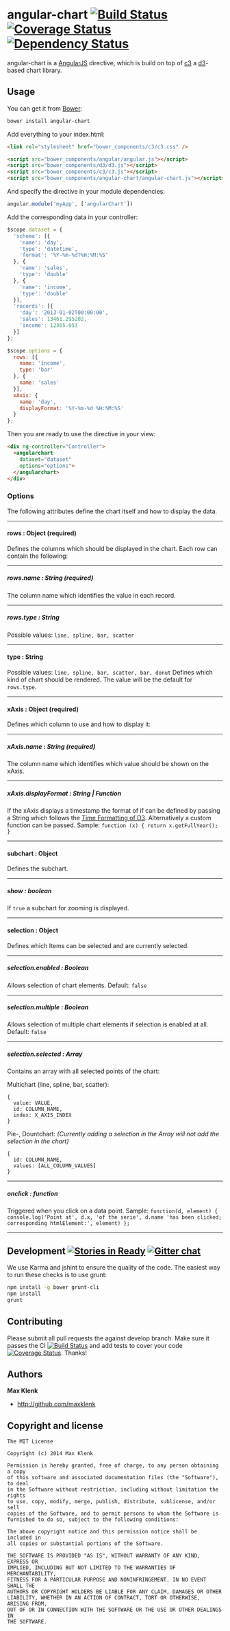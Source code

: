 # angular-chart [![Build Status](https://travis-ci.org/maxklenk/angular-chart.svg?branch=master)](https://travis-ci.org/maxklenk/angular-chart) [![Coverage Status](https://coveralls.io/repos/maxklenk/angular-chart/badge.png?branch=master)](https://coveralls.io/r/maxklenk/angular-chart?branch=master) [![Dependency Status](https://gemnasium.com/maxklenk/angular-chart.svg)](https://gemnasium.com/maxklenk/angular-chart)

angular-chart is a [AngularJS](https://github.com/angular/angular.js) directive, which is build on top of [c3](https://github.com/masayuki0812/c3) a [d3](https://github.com/mbostock/d3)-based chart library.

## Usage

You can get it from [Bower](http://bower.io/):
```sh
bower install angular-chart
```

Add everything to your index.html:
```html
<link rel="stylesheet" href="bower_components/c3/c3.css" />

<script src="bower_components/angular/angular.js"></script>
<script src="bower_components/d3/d3.js"></script>
<script src="bower_components/c3/c3.js"></script>
<script src="bower_components/angular-chart/angular-chart.js"></script>
```

And specify the directive in your module dependencies:
```javascript
angular.module('myApp', ['angularChart'])
```

Add the corresponding data in your controller:
```javascript
$scope.dataset = {
  'schema': [{
    'name': 'day',
    'type': 'datetime',
    'format': '%Y-%m-%dT%H:%M:%S'
  }, {
    'name': 'sales',
    'type': 'double'
  }, {
    'name': 'income',
    'type': 'double'
  }],
  'records': [{
    'day': '2013-01-02T00:00:00',
    'sales': 13461.295202,
    'income': 12365.053
  }]
};

$scope.options = {
  rows: [{
    name: 'income',
    type: 'bar'
  }, {
    name: 'sales'
  }],
  xAxis: {
    name: 'day',
    displayFormat: '%Y-%m-%d %H:%M:%S'
  }
};
```

Then you are ready to use the directive in your view:
```html
<div ng-controller="Controller">
  <angularchart
    dataset="dataset"
    options="options">
  </angularchart>
</div>
```

### Options

The following attributes define the chart itself and how to display the data.

---
#### rows : Object (required)
Defines the columns which should be displayed in the chart. Each row can contain the following:

---
##### rows.name : String (required)
The column name which identifies the value in each record.

---
##### rows.type : String
Possible values: `line, spline, bar, scatter`


---
#### type : String
Possible values: `line, spline, bar, scatter, bar, donut`
Defines which kind of chart should be rendered. The value will be the default for `rows.type`.


---
#### xAxis : Object (required)
Defines which column to use and how to display it:

---
##### xAxis.name : String (required)
The column name which identifies which value should be shown on the xAxis.

---
##### xAxis.displayFormat : String | Function
If the xAxis displays a timestamp the format of if can be defined by passing a String which follows the [Time Formatting of D3](https://github.com/mbostock/d3/wiki/Time-Formatting). Alternatively a custom function can be passed.
Sample: `function (x) { return x.getFullYear(); }`

---
#### subchart : Object
Defines the subchart.

---
##### show : boolean
If `true` a subchart for zooming is displayed.

---
#### selection : Object
Defines which Items can be selected and are currently selected.

---
##### selection.enabled : Boolean
Allows selection of chart elements. Default: `false` 

---
##### selection.multiple : Boolean
Allows selection of multiple chart elements if selection is enabled at all. Default: `false` 

---
##### selection.selected : Array
Contains an array with all selected points of the chart:

Multichart (line, spline, bar, scatter):
```
{
  value: VALUE,
  id: COLUMN_NAME,
  index: X_AXIS_INDEX
}
```

Pie-, Dountchart: _(Currently adding a selection in the Array will not add the selection in the chart)_
```
{
  id: COLUMN_NAME,
  values: [ALL_COLUMN_VALUES]
}
```

---
##### onclick : function
Triggered when you click on a data point.
Sample: `function(d, element) { console.log('Point at', d.x, 'of the serie', d.name 'has been clicked; corresponding htmlElement:', element) };`

---

## Development [![Stories in Ready](https://badge.waffle.io/maxklenk/angular-chart.png?label=ready&title=Ready)](https://waffle.io/maxklenk/angular-chart) [![Gitter chat](https://badges.gitter.im/maxklenk/angular-chart.png)](https://gitter.im/maxklenk/angular-chart)


We use Karma and jshint to ensure the quality of the code. The easiest way to run these checks is to use grunt:
```sh
npm install -g bower grunt-cli
npm install
grunt
```


## Contributing

Please submit all pull requests the against develop branch. Make sure it passes the CI [![Build Status](https://travis-ci.org/maxklenk/angular-chart.svg?branch=develop)](https://travis-ci.org/maxklenk/angular-chart) and add tests to cover your code [![Coverage Status](https://coveralls.io/repos/maxklenk/angular-chart/badge.png?branch=develop)](https://coveralls.io/r/maxklenk/angular-chart?branch=develop). Thanks!

## Authors

**Max Klenk**

+ http://github.com/maxklenk



## Copyright and license

	The MIT License

	Copyright (c) 2014 Max Klenk

	Permission is hereby granted, free of charge, to any person obtaining a copy
	of this software and associated documentation files (the "Software"), to deal
	in the Software without restriction, including without limitation the rights
	to use, copy, modify, merge, publish, distribute, sublicense, and/or sell
	copies of the Software, and to permit persons to whom the Software is
	furnished to do so, subject to the following conditions:

	The above copyright notice and this permission notice shall be included in
	all copies or substantial portions of the Software.

	THE SOFTWARE IS PROVIDED "AS IS", WITHOUT WARRANTY OF ANY KIND, EXPRESS OR
	IMPLIED, INCLUDING BUT NOT LIMITED TO THE WARRANTIES OF MERCHANTABILITY,
	FITNESS FOR A PARTICULAR PURPOSE AND NONINFRINGEMENT. IN NO EVENT SHALL THE
	AUTHORS OR COPYRIGHT HOLDERS BE LIABLE FOR ANY CLAIM, DAMAGES OR OTHER
	LIABILITY, WHETHER IN AN ACTION OF CONTRACT, TORT OR OTHERWISE, ARISING FROM,
	OUT OF OR IN CONNECTION WITH THE SOFTWARE OR THE USE OR OTHER DEALINGS IN
	THE SOFTWARE.

